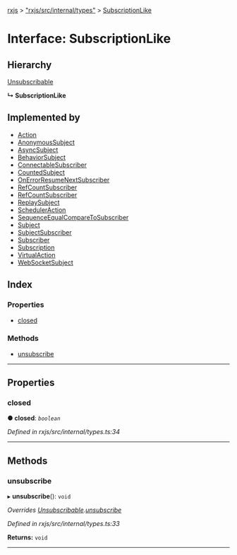 [rxjs](../README.md) > ["rxjs/src/internal/types"](../modules/_rxjs_src_internal_types_.md) > [SubscriptionLike](../interfaces/_rxjs_src_internal_types_.subscriptionlike.md)

# Interface: SubscriptionLike

## Hierarchy

 [Unsubscribable](_rxjs_src_internal_types_.unsubscribable.md)

**↳ SubscriptionLike**

## Implemented by

* [Action](../classes/_rxjs_src_internal_scheduler_action_.action.md)
* [AnonymousSubject](../classes/_rxjs_src_internal_subject_.anonymoussubject.md)
* [AsyncSubject](../classes/_rxjs_src_internal_asyncsubject_.asyncsubject.md)
* [BehaviorSubject](../classes/_rxjs_src_internal_behaviorsubject_.behaviorsubject.md)
* [ConnectableSubscriber](../classes/_rxjs_src_internal_observable_connectableobservable_.connectablesubscriber.md)
* [CountedSubject](../classes/_rxjs_src_internal_operators_windowtime_.countedsubject.md)
* [OnErrorResumeNextSubscriber](../classes/_rxjs_src_internal_operators_onerrorresumenext_.onerrorresumenextsubscriber.md)
* [RefCountSubscriber](../classes/_rxjs_src_internal_operators_refcount_.refcountsubscriber.md)
* [RefCountSubscriber](../classes/_rxjs_src_internal_observable_connectableobservable_.refcountsubscriber.md)
* [ReplaySubject](../classes/_rxjs_src_internal_replaysubject_.replaysubject.md)
* [SchedulerAction](_rxjs_src_internal_types_.scheduleraction.md)
* [SequenceEqualCompareToSubscriber](../classes/_rxjs_src_internal_operators_sequenceequal_.sequenceequalcomparetosubscriber.md)
* [Subject](../classes/_rxjs_src_internal_subject_.subject.md)
* [SubjectSubscriber](../classes/_rxjs_src_internal_subject_.subjectsubscriber.md)
* [Subscriber](../classes/_rxjs_src_internal_subscriber_.subscriber.md)
* [Subscription](../classes/_rxjs_src_internal_subscription_.subscription.md)
* [VirtualAction](../classes/_rxjs_src_internal_scheduler_virtualtimescheduler_.virtualaction.md)
* [WebSocketSubject](../classes/_rxjs_src_internal_observable_dom_websocketsubject_.websocketsubject.md)

## Index

### Properties

* [closed](_rxjs_src_internal_types_.subscriptionlike.md#closed)

### Methods

* [unsubscribe](_rxjs_src_internal_types_.subscriptionlike.md#unsubscribe)

---

## Properties

<a id="closed"></a>

###  closed

**● closed**: *`boolean`*

*Defined in rxjs/src/internal/types.ts:34*

___

## Methods

<a id="unsubscribe"></a>

###  unsubscribe

▸ **unsubscribe**(): `void`

*Overrides [Unsubscribable](_rxjs_src_internal_types_.unsubscribable.md).[unsubscribe](_rxjs_src_internal_types_.unsubscribable.md#unsubscribe)*

*Defined in rxjs/src/internal/types.ts:33*

**Returns:** `void`

___

